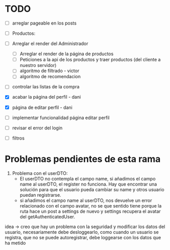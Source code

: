 
# TODO

- [ ] arreglar pageable en los posts
- [ ] Productos:
- [ ] Arreglar el render del Administrador
  - [ ] Arreglar el render de la página de productos
  - [ ] Peticiones a la api de los productos y traer productos (del cliente a nuestro servidor)
  - [ ] algoritmo de filtrado - victor
  - [ ] algoritmo de recomendacion
- [ ] controlar las listas de la compra
- [x] acabar la página del perfil - dani
- [x] página de editar perfil - dani
- [ ] implementar funcionalidad página editar perfil
- [ ] revisar el error del login
- [ ] filtros  


# Problemas pendientes de esta rama

1. Problema con el userDTO:
   - El userDTO no contempla el campo name, si añadimos el campo name al userDTO, el register no funciona. Hay que encontrar una solución para que el usuario pueda cambiar su name y otros usuario puedan registrarse.
   - si añadimos el campo name al userDTO, nos devuelve un error relacionado con el campo avatar, no se que sentido tiene porque la ruta hace un post a settings de nuevo y settings recupera el avatar del getAuthenticatedUser.

idea -> creo que hay un problema con la seguridad y modificar los datos del usuario, necesariamente debe desloggearlo, como cuando un usuario se registra, que no se puede autoregistrar, debe loggearse con los datos que ha metido